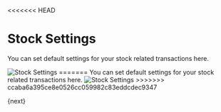 <<<<<<< HEAD
# Stock Settings

You can set default settings for your stock related transactions here.

<img class="screenshot" alt="Stock Settings" src="/docs/assets/img/stock/stock-settings.png">
=======
You can set default settings for your stock related transactions here.

<img class="screenshot" alt="Stock Settings" src="{{docs_base_url}}/assets/img/stock/stock-settings.png">
>>>>>>> ccaba6a395ce8e0526cc059982c83eddcdec9347

{next}